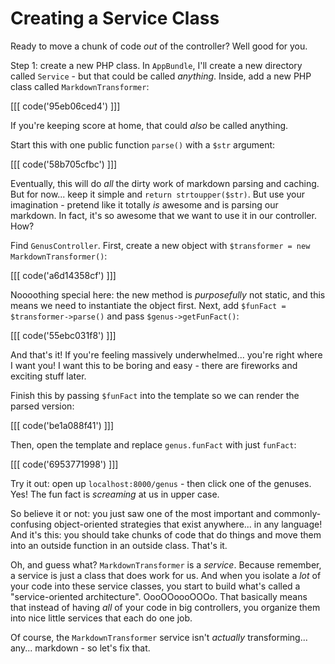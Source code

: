 # Creating a Service Class

Ready to move a chunk of code *out* of the controller? Well good for you.

Step 1: create a new PHP class. In `AppBundle`, I'll create a new directory called
`Service` - but that could be called *anything*. Inside, add a new PHP class called
`MarkdownTransformer`:

[[[ code('95eb06ced4') ]]]

If you're keeping score at home, that could *also* be called anything.

Start this with one public function `parse()` with a `$str` argument:

[[[ code('58b705cfbc') ]]]

Eventually, this will do *all* the dirty work of markdown parsing and caching. But for now...
keep it simple and `return strtoupper($str)`. But use your imagination - pretend
like it totally *is* awesome and is parsing our markdown. In fact, it's so awesome
that we want to use it in our controller. How?

Find `GenusController`. First, create a new object with `$transformer = new MarkdownTransformer()`:

[[[ code('a6d14358cf') ]]]

Noooothing special here: the new method is *purposefully* not static, and this means
we need to instantiate the object first. Next, add `$funFact = $transformer->parse()`
and pass `$genus->getFunFact()`:

[[[ code('55ebc031f8') ]]]

And that's it! If you're feeling massively underwhelmed... you're right where I want
you! I want this to be boring and easy - there are fireworks and exciting stuff later.

Finish this by passing `$funFact` into the template so we can render the parsed version:

[[[ code('be1a088f41') ]]]

Then, open the template and replace `genus.funFact` with just `funFact`:

[[[ code('6953771998') ]]]

Try it out: open up `localhost:8000/genus` - then click one of the genuses. Yes!
The fun fact is *screaming* at us in upper case.

So believe it or not: you just saw one of the most important and commonly-confusing
object-oriented strategies that exist anywhere... in any language! And it's this:
you should take chunks of code that do things and move them into an outside function
in an outside class. That's it.

Oh, and guess what? `MarkdownTransformer` is a *service*. Because remember, a service
is just a class that does work for us. And when you isolate a *lot* of your code
into these service classes, you start to build what's called a "service-oriented architecture".
OooOOoooOOOo. That basically means that instead of having *all* of your code in big
controllers, you organize them into nice little services that each do one job. 

Of course, the `MarkdownTransformer` service isn't *actually* transforming... any...
markdown - so let's fix that.
